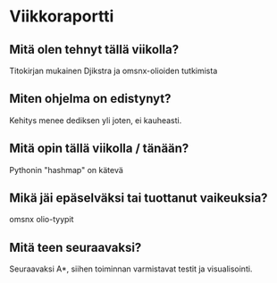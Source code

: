 # Viikkoraportti

## Mitä olen tehnyt tällä viikolla?
Titokirjan mukainen Djikstra ja omsnx-olioiden tutkimista

## Miten ohjelma on edistynyt?
Kehitys menee dediksen yli joten, ei kauheasti.

## Mitä opin tällä viikolla / tänään?

Pythonin "hashmap" on kätevä

## Mikä jäi epäselväksi tai tuottanut vaikeuksia? 

omsnx olio-tyypit

## Mitä teen seuraavaksi?

Seuraavaksi A*, siihen toiminnan varmistavat testit ja visualisointi.